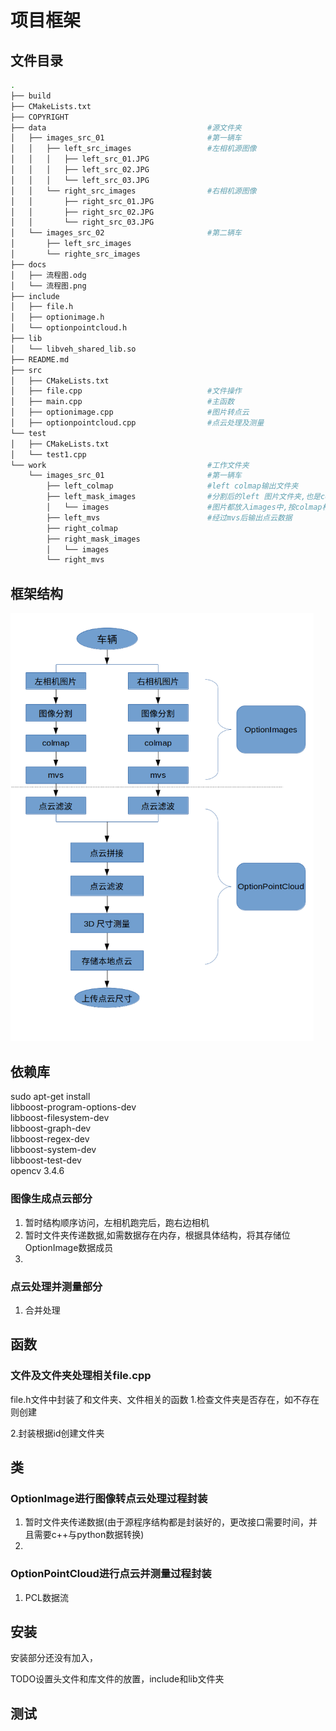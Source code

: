 # 项目框架

## 文件目录

```bash
.
├── build
├── CMakeLists.txt
├── COPYRIGHT
├── data                                    #源文件夹
│   ├── images_src_01						#第一辆车
│   │   ├── left_src_images					#左相机源图像
│   │   │   ├── left_src_01.JPG
│   │   │   ├── left_src_02.JPG
│   │   │   └── left_src_03.JPG
│   │   └── right_src_images				#右相机源图像
│   │       ├── right_src_01.JPG
│   │       ├── right_src_02.JPG
│   │       └── right_src_03.JPG
│   └── images_src_02						#第二辆车
│       ├── left_src_images
│       └── righte_src_images
├── docs
│   ├── 流程图.odg
│   └── 流程图.png
├── include
│   ├── file.h
│   ├── optionimage.h
│   └── optionpointcloud.h
├── lib
│   └── libveh_shared_lib.so
├── README.md
├── src
│   ├── CMakeLists.txt
│   ├── file.cpp							#文件操作
│   ├── main.cpp							#主函数
│   ├── optionimage.cpp						#图片转点云
│   ├── optionpointcloud.cpp				#点云处理及测量
└── test
│   ├── CMakeLists.txt
│   └── test1.cpp
└── work									#工作文件夹
    └── images_src_01						#第一辆车
        ├── left_colmap						#left colmap输出文件夹
        ├── left_mask_images				#分割后的left 图片文件夹,也是colmap工作文件夹
        │   └── images						#图片都放入images中,按colmap格式
        ├── left_mvs						#经过mvs后输出点云数据
        ├── right_colmap
        ├── right_mask_images
        │   └── images
        └── right_mvs
```

## 框架结构

<img src="docs/流程图.png" style="zoom: 67%;" />

## 依赖库
sudo apt-get install \
    libboost-program-options-dev \
    libboost-filesystem-dev \
    libboost-graph-dev \
    libboost-regex-dev \
    libboost-system-dev \
    libboost-test-dev \
opencv 3.4.6

### 图像生成点云部分
1. 暂时结构顺序访问，左相机跑完后，跑右边相机
2. 暂时文件夹传递数据,如需数据存在内存，根据具体结构，将其存储位OptionImage数据成员
3. 
### 点云处理并测量部分
1. 合并处理
## 函数
### 文件及文件夹处理相关file.cpp
file.h文件中封装了和文件夹、文件相关的函数
1.检查文件夹是否存在，如不存在则创建

2.封装根据id创建文件夹

## 类
### OptionImage进行图像转点云处理过程封装
1. 暂时文件夹传递数据(由于源程序结构都是封装好的，更改接口需要时间，并且需要c++与python数据转换)
2. 
### OptionPointCloud进行点云并测量过程封装
1. PCL数据流
## 安装
安装部分还没有加入，

TODO设置头文件和库文件的放置，include和lib文件夹

## 测试